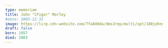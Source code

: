 ```yaml
---
type: memoriam
title: John "CFigor" Morley
#date: 2003-12-31
image: https://lirp.cdn-website.com/7fa840da/dms3rep/multi/opt/180johnm-morley-1920w.jpg
draft: false
born: 1957
died: 2003
---
```

